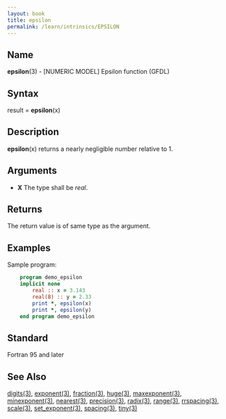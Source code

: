 ```yaml
---
layout: book
title: epsilon
permalink: /learn/intrinsics/EPSILON
---
```

## __Name__

__epsilon__(3) - \[NUMERIC MODEL\] Epsilon function
(GFDL)

## __Syntax__

result = __epsilon__(x)

## __Description__

__epsilon__(x) returns a nearly negligible number relative to 1.

## __Arguments__

  - __X__
    The type shall be _real_.

## __Returns__

The return value is of same type as the argument.

## __Examples__

Sample program:

```fortran
    program demo_epsilon
    implicit none
        real :: x = 3.143
        real(8) :: y = 2.33
        print *, epsilon(x)
        print *, epsilon(y)
    end program demo_epsilon
```

## __Standard__

Fortran 95 and later
## __See Also__

[digits(3)](DIGITS),
[exponent(3)](EXPONENT),
[fraction(3)](FRACTION),
[huge(3)](HUGE),
[maxexponent(3)](MAXEXPONENT),
[minexponent(3)](MINEXPONENT),
[nearest(3)](NEAREST),
[precision(3)](PRECISION),
[radix(3)](RADIX),
[range(3)](RANGE),
[rrspacing(3)](RRSPACING),
[scale(3)](SCALE),
[set_exponent(3)](SET_EXPONENT),
[spacing(3)](SPACING),
[tiny(3)](TINY)

